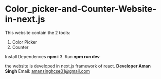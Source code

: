 # Color_picker-and-Counter-Website-in-next.js
This website contain the 2 tools: 
1. Color Picker
2. Counter

Install Dependences
          **npm i**
3. Run
          **npm run dev**

the website is developed in next.js framework of react.
**Developer Aman Singh**
Email: amansinghcse01@gmail.com
